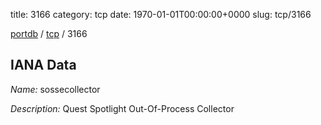 title: 3166
category: tcp
date: 1970-01-01T00:00:00+0000
slug: tcp/3166

[portdb](/) / [tcp](/category/tcp.html) / 3166


## IANA Data

_Name:_ sossecollector

_Description:_ Quest Spotlight Out-Of-Process Collector

